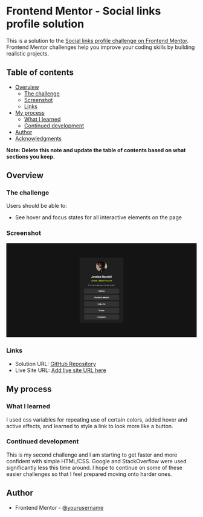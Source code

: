 # Frontend Mentor - Social links profile solution

This is a solution to the [Social links profile challenge on Frontend Mentor](https://www.frontendmentor.io/challenges/social-links-profile-UG32l9m6dQ). Frontend Mentor challenges help you improve your coding skills by building realistic projects. 

## Table of contents

- [Overview](#overview)
  - [The challenge](#the-challenge)
  - [Screenshot](#screenshot)
  - [Links](#links)
- [My process](#my-process)
  - [What I learned](#what-i-learned)
  - [Continued development](#continued-development)
- [Author](#author)
- [Acknowledgments](#acknowledgments)

**Note: Delete this note and update the table of contents based on what sections you keep.**

## Overview

### The challenge

Users should be able to:

- See hover and focus states for all interactive elements on the page

### Screenshot

![](./assets/images/screenshot.png)

### Links

- Solution URL: [GitHub Repository](https://github.com/JonKnitt1205/social-card-challenge)
- Live Site URL: [Add live site URL here](https://your-live-site-url.com)

## My process
### What I learned

I used css variables for repeating use of certain colors, added hover and active effects, and learned to style a link to look more like a button.

### Continued development

This is my second challenge and I am starting to get faster and more confident with simple HTML/CSS. Google and StackOverflow were used significantly less this time around. I hope to continue on some of these easier challenges so that I feel prepared moving onto harder ones.

## Author

- Frontend Mentor - [@yourusername](https://www.frontendmentor.io/profile/JonKnitt1205)